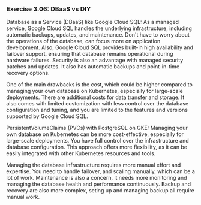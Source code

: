 ### Exercise 3.06: DBaaS vs DIY

Database as a Service (DBaaS) like Google Cloud SQL: 
As a managed service, Google Cloud SQL handles the underlying infrastructure, including automatic backups, updates, and maintenance. Don't have to worry about the operations of the database, can focus more on application development. Also, Google Cloud SQL provides built-in high availability and failover support, ensuring that database remains operational during hardware failures. Security is also an advantage with managed security patches and updates. It also has automatic backups and point-in-time recovery options.

One of the main drawbacks is the cost, which could be higher compared to managing your own database on Kubernetes, especially for large-scale deployments. There are additional costs for data transfer and storage. It also comes with limited customization with less control over the database configuration and tuning, and you are limited to the features and versions supported by Google Cloud SQL.

PersistentVolumeClaims (PVCs) with PostgreSQL on GKE:
Managing your own database on Kubernetes can be more cost-effective, especially for large-scale deployments. You have full control over the infrastructure and database configuration. This approach offers more flexibility, as it can be easily integrated with other Kubernetes resources and tools. 

Managing the database infrastructure requires more manual effort and expertise. You need to handle failover, and scaling manually, which can be a lot of work. Maintenance is also a concern, it needs more monitoring and managing the database health and performance continuously. Backup and recovery are also more complex, seting up and managing backup all require manual work.